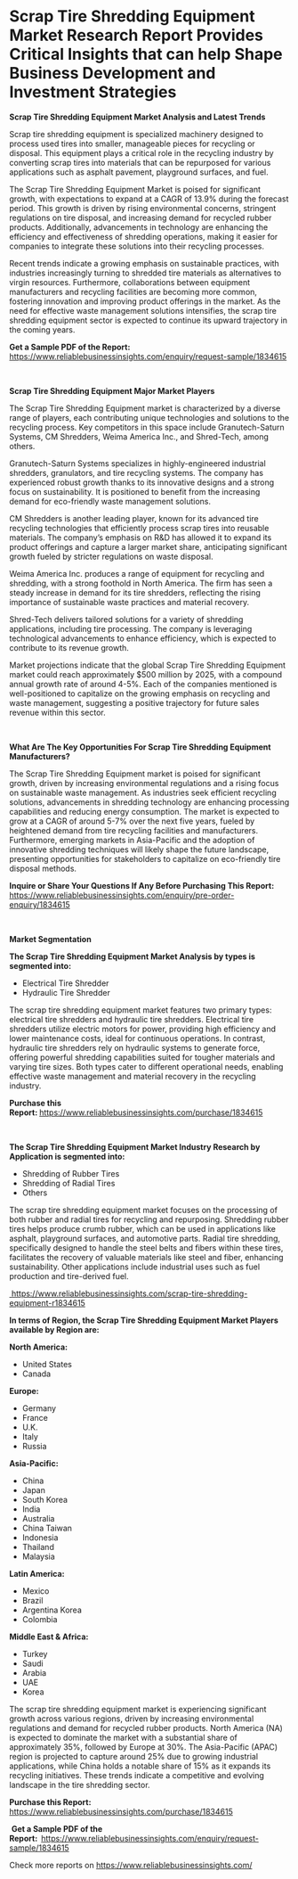 <p><h1>Scrap Tire Shredding Equipment Market Research Report Provides Critical Insights that can help Shape Business Development and Investment Strategies</h1></p><p><strong>Scrap Tire Shredding Equipment Market Analysis and Latest Trends</strong></p>
<p><p>Scrap tire shredding equipment is specialized machinery designed to process used tires into smaller, manageable pieces for recycling or disposal. This equipment plays a critical role in the recycling industry by converting scrap tires into materials that can be repurposed for various applications such as asphalt pavement, playground surfaces, and fuel.</p><p>The Scrap Tire Shredding Equipment Market is poised for significant growth, with expectations to expand at a CAGR of 13.9% during the forecast period. This growth is driven by rising environmental concerns, stringent regulations on tire disposal, and increasing demand for recycled rubber products. Additionally, advancements in technology are enhancing the efficiency and effectiveness of shredding operations, making it easier for companies to integrate these solutions into their recycling processes.</p><p>Recent trends indicate a growing emphasis on sustainable practices, with industries increasingly turning to shredded tire materials as alternatives to virgin resources. Furthermore, collaborations between equipment manufacturers and recycling facilities are becoming more common, fostering innovation and improving product offerings in the market. As the need for effective waste management solutions intensifies, the scrap tire shredding equipment sector is expected to continue its upward trajectory in the coming years.</p></p>
<p><strong>Get a Sample PDF of the Report:&nbsp;</strong> <a href="https://www.reliablebusinessinsights.com/enquiry/request-sample/1834615?utm_campaign=101&utm_medium=2&utm_source=Github&utm_content=ia&utm_term=28022025&utm_id=scrap-tire-shredding-equipment">https://www.reliablebusinessinsights.com/enquiry/request-sample/1834615</a></p>
<p>&nbsp;</p>
<p><strong>Scrap Tire Shredding Equipment Major Market Players</strong></p>
<p><p>The Scrap Tire Shredding Equipment market is characterized by a diverse range of players, each contributing unique technologies and solutions to the recycling process. Key competitors in this space include Granutech-Saturn Systems, CM Shredders, Weima America Inc., and Shred-Tech, among others.</p><p>Granutech-Saturn Systems specializes in highly-engineered industrial shredders, granulators, and tire recycling systems. The company has experienced robust growth thanks to its innovative designs and a strong focus on sustainability. It is positioned to benefit from the increasing demand for eco-friendly waste management solutions.</p><p>CM Shredders is another leading player, known for its advanced tire recycling technologies that efficiently process scrap tires into reusable materials. The company’s emphasis on R&D has allowed it to expand its product offerings and capture a larger market share, anticipating significant growth fueled by stricter regulations on waste disposal.</p><p>Weima America Inc. produces a range of equipment for recycling and shredding, with a strong foothold in North America. The firm has seen a steady increase in demand for its tire shredders, reflecting the rising importance of sustainable waste practices and material recovery.</p><p>Shred-Tech delivers tailored solutions for a variety of shredding applications, including tire processing. The company is leveraging technological advancements to enhance efficiency, which is expected to contribute to its revenue growth.</p><p>Market projections indicate that the global Scrap Tire Shredding Equipment market could reach approximately $500 million by 2025, with a compound annual growth rate of around 4-5%. Each of the companies mentioned is well-positioned to capitalize on the growing emphasis on recycling and waste management, suggesting a positive trajectory for future sales revenue within this sector.</p></p>
<p>&nbsp;</p>
<p><strong>What Are The Key Opportunities For Scrap Tire Shredding Equipment Manufacturers?</strong></p>
<p><p>The Scrap Tire Shredding Equipment market is poised for significant growth, driven by increasing environmental regulations and a rising focus on sustainable waste management. As industries seek efficient recycling solutions, advancements in shredding technology are enhancing processing capabilities and reducing energy consumption. The market is expected to grow at a CAGR of around 5-7% over the next five years, fueled by heightened demand from tire recycling facilities and manufacturers. Furthermore, emerging markets in Asia-Pacific and the adoption of innovative shredding techniques will likely shape the future landscape, presenting opportunities for stakeholders to capitalize on eco-friendly tire disposal methods.</p></p>
<p><strong>Inquire or Share Your Questions If Any Before Purchasing This Report:</strong> <a href="https://www.reliablebusinessinsights.com/enquiry/pre-order-enquiry/1834615?utm_campaign=101&utm_medium=2&utm_source=Github&utm_content=ia&utm_term=28022025&utm_id=scrap-tire-shredding-equipment">https://www.reliablebusinessinsights.com/enquiry/pre-order-enquiry/1834615</a></p>
<p>&nbsp;</p>
<p><strong>Market Segmentation</strong></p>
<p><strong>The Scrap Tire Shredding Equipment Market Analysis by types is segmented into:</strong></p>
<p><ul><li>Electrical Tire Shredder</li><li>Hydraulic Tire Shredder</li></ul></p>
<p><p>The scrap tire shredding equipment market features two primary types: electrical tire shredders and hydraulic tire shredders. Electrical tire shredders utilize electric motors for power, providing high efficiency and lower maintenance costs, ideal for continuous operations. In contrast, hydraulic tire shredders rely on hydraulic systems to generate force, offering powerful shredding capabilities suited for tougher materials and varying tire sizes. Both types cater to different operational needs, enabling effective waste management and material recovery in the recycling industry.</p></p>
<p><strong>Purchase this Report:&nbsp;</strong><a href="https://www.reliablebusinessinsights.com/purchase/1834615?utm_campaign=101&utm_medium=2&utm_source=Github&utm_content=ia&utm_term=28022025&utm_id=scrap-tire-shredding-equipment">https://www.reliablebusinessinsights.com/purchase/1834615</a></p>
<p>&nbsp;</p>
<p><strong>The Scrap Tire Shredding Equipment Market Industry Research by Application is segmented into:</strong></p>
<p><ul><li>Shredding of Rubber Tires</li><li>Shredding of Radial Tires</li><li>Others</li></ul></p>
<p><p>The scrap tire shredding equipment market focuses on the processing of both rubber and radial tires for recycling and repurposing. Shredding rubber tires helps produce crumb rubber, which can be used in applications like asphalt, playground surfaces, and automotive parts. Radial tire shredding, specifically designed to handle the steel belts and fibers within these tires, facilitates the recovery of valuable materials like steel and fiber, enhancing sustainability. Other applications include industrial uses such as fuel production and tire-derived fuel.</p></p>
<p><a href="https://www.reliablebusinessinsights.com/scrap-tire-shredding-equipment-r1834615?utm_campaign=101&utm_medium=2&utm_source=Github&utm_content=ia&utm_term=28022025&utm_id=scrap-tire-shredding-equipment">&nbsp;https://www.reliablebusinessinsights.com/scrap-tire-shredding-equipment-r1834615</a></p>
<p><strong>In terms of Region, the Scrap Tire Shredding Equipment Market Players available by Region are:</strong></p>
<p>
    <p> <strong> North America: </strong>
        <ul>
            <li>United States</li>
            <li>Canada</li>
        </ul>
        </p> 
    <p> <strong> Europe: </strong>
        <ul>
            <li>Germany</li>
            <li>France</li>
            <li>U.K.</li>
            <li>Italy</li>
            <li>Russia</li>
        </ul>
        </p> 
    <p> <strong> Asia-Pacific: </strong>
        <ul>
            <li>China</li>
            <li>Japan</li>
            <li>South Korea</li>
            <li>India</li>
            <li>Australia</li>
            <li>China Taiwan</li>
            <li>Indonesia</li>
            <li>Thailand</li>
            <li>Malaysia</li>
        </ul>
        </p> 
    <p> <strong> Latin America: </strong>
        <ul>
            <li>Mexico</li>
            <li>Brazil</li>
            <li>Argentina Korea</li>
            <li>Colombia</li>
        </ul>
        </p> 
    <p> <strong> Middle East & Africa: </strong>
        <ul>
            <li>Turkey</li>
            <li>Saudi</li>
            <li>Arabia</li>
            <li>UAE</li>
            <li>Korea</li>
        </ul>
    </p>
    </p>
<p><p>The scrap tire shredding equipment market is experiencing significant growth across various regions, driven by increasing environmental regulations and demand for recycled rubber products. North America (NA) is expected to dominate the market with a substantial share of approximately 35%, followed by Europe at 30%. The Asia-Pacific (APAC) region is projected to capture around 25% due to growing industrial applications, while China holds a notable share of 15% as it expands its recycling initiatives. These trends indicate a competitive and evolving landscape in the tire shredding sector.</p></p>
<p><strong>Purchase this Report: </strong><a href="https://www.reliablebusinessinsights.com/purchase/1834615?utm_campaign=101&utm_medium=2&utm_source=Github&utm_content=ia&utm_term=28022025&utm_id=scrap-tire-shredding-equipment">https://www.reliablebusinessinsights.com/purchase/1834615</a></p>
<p>&nbsp;<strong>Get a Sample PDF of the Report:&nbsp;&nbsp;</strong><a href="https://www.reliablebusinessinsights.com/enquiry/request-sample/1834615?utm_campaign=101&utm_medium=2&utm_source=Github&utm_content=ia&utm_term=28022025&utm_id=scrap-tire-shredding-equipment">https://www.reliablebusinessinsights.com/enquiry/request-sample/1834615</a></p>
<p><strong></strong></p>
<p>Check more reports on <a href="https://www.reliablebusinessinsights.com/?utm_campaign=101&utm_medium=2&utm_source=Github&utm_content=ia&utm_term=28022025&utm_id=scrap-tire-shredding-equipment">https://www.reliablebusinessinsights.com/</a></p>